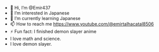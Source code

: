 - 👋 Hi, I’m @Emir437
- 👀 I’m interested in Japanese
- 🌱 I’m currently learning Japanese
- 📫 How to reach me https://www.youtube.com/@emirtalhacatal8506
- ⚡ Fun fact: I finished demon slayer anime
- I love math and science.
- I love demon slayer.

<!---
Emir437/Emir437 is a ✨ special ✨ repository because its `README.md` (this file) appears on your GitHub profile.
You can click the Preview link to take a look at your changes.
--->
